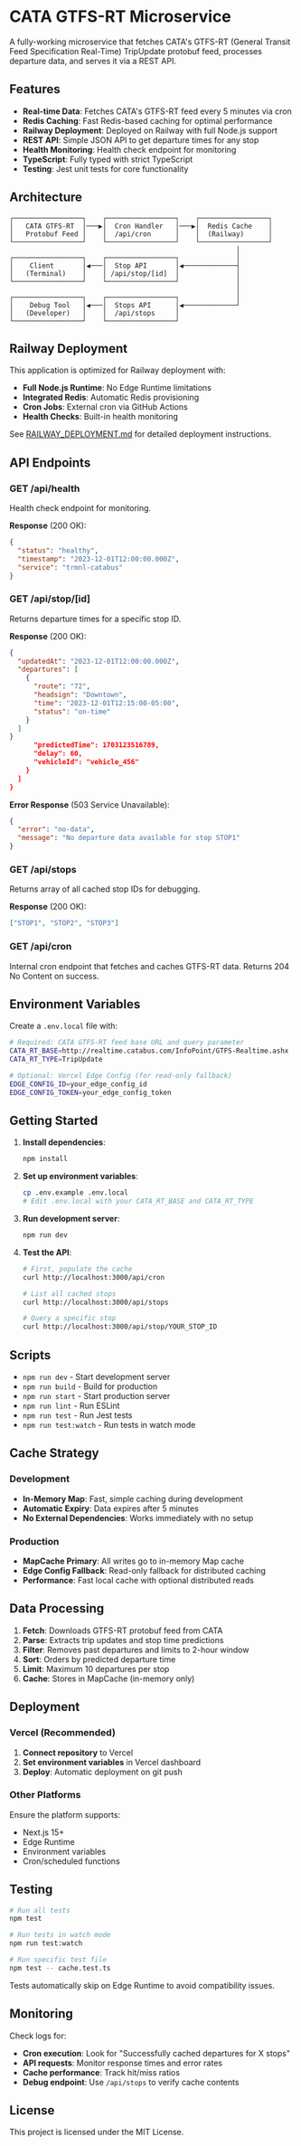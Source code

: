 # CATA GTFS-RT Microservice

A fully-working microservice that fetches CATA's GTFS-RT (General Transit Feed Specification Real-Time) TripUpdate protobuf feed, processes departure data, and serves it via a REST API.

## Features

- **Real-time Data**: Fetches CATA's GTFS-RT feed every 5 minutes via cron
- **Redis Caching**: Fast Redis-based caching for optimal performance
- **Railway Deployment**: Deployed on Railway with full Node.js support
- **REST API**: Simple JSON API to get departure times for any stop
- **Health Monitoring**: Health check endpoint for monitoring
- **TypeScript**: Fully typed with strict TypeScript
- **Testing**: Jest unit tests for core functionality

## Architecture

```
┌─────────────────┐    ┌─────────────────┐    ┌─────────────────┐
│   CATA GTFS-RT  │───▶│  Cron Handler   │───▶│  Redis Cache    │
│   Protobuf Feed │    │  /api/cron      │    │  (Railway)      │
└─────────────────┘    └─────────────────┘    └─────────────────┘
                                                        │
┌─────────────────┐    ┌─────────────────┐              │
│    Client       │◀───│  Stop API       │◀─────────────┤
│   (Terminal)    │    │ /api/stop/[id]  │              │
└─────────────────┘    └─────────────────┘              │
                                                        │
┌─────────────────┐    ┌─────────────────┐              │
│    Debug Tool   │◀───│  Stops API      │◀─────────────┘
│   (Developer)   │    │  /api/stops     │
└─────────────────┘    └─────────────────┘
```

## Railway Deployment

This application is optimized for Railway deployment with:
- **Full Node.js Runtime**: No Edge Runtime limitations
- **Integrated Redis**: Automatic Redis provisioning
- **Cron Jobs**: External cron via GitHub Actions
- **Health Checks**: Built-in health monitoring

See [RAILWAY_DEPLOYMENT.md](RAILWAY_DEPLOYMENT.md) for detailed deployment instructions.

## API Endpoints

### GET /api/health

Health check endpoint for monitoring.

**Response** (200 OK):
```json
{
  "status": "healthy",
  "timestamp": "2023-12-01T12:00:00.000Z",
  "service": "trmnl-catabus"
}
```

### GET /api/stop/[id]

Returns departure times for a specific stop ID.

**Response** (200 OK):
```json
{
  "updatedAt": "2023-12-01T12:00:00.000Z",
  "departures": [
    {
      "route": "72",
      "headsign": "Downtown",
      "time": "2023-12-01T12:15:00-05:00",
      "status": "on-time"
    }
  ]
}
      "predictedTime": 1703123516789,
      "delay": 60,
      "vehicleId": "vehicle_456"
    }
  ]
}
```

**Error Response** (503 Service Unavailable):
```json
{
  "error": "no-data",
  "message": "No departure data available for stop STOP1"
}
```

### GET /api/stops

Returns array of all cached stop IDs for debugging.

**Response** (200 OK):
```json
["STOP1", "STOP2", "STOP3"]
```

### GET /api/cron

Internal cron endpoint that fetches and caches GTFS-RT data. Returns 204 No Content on success.

## Environment Variables

Create a `.env.local` file with:

```bash
# Required: CATA GTFS-RT feed base URL and query parameter
CATA_RT_BASE=http://realtime.catabus.com/InfoPoint/GTFS-Realtime.ashx
CATA_RT_TYPE=TripUpdate

# Optional: Vercel Edge Config (for read-only fallback)
EDGE_CONFIG_ID=your_edge_config_id
EDGE_CONFIG_TOKEN=your_edge_config_token
```

## Getting Started

1. **Install dependencies**:
   ```bash
   npm install
   ```

2. **Set up environment variables**:
   ```bash
   cp .env.example .env.local
   # Edit .env.local with your CATA_RT_BASE and CATA_RT_TYPE
   ```

3. **Run development server**:
   ```bash
   npm run dev
   ```

4. **Test the API**:
   ```bash
   # First, populate the cache
   curl http://localhost:3000/api/cron
   
   # List all cached stops
   curl http://localhost:3000/api/stops
   
   # Query a specific stop
   curl http://localhost:3000/api/stop/YOUR_STOP_ID
   ```

## Scripts

- `npm run dev` - Start development server
- `npm run build` - Build for production
- `npm run start` - Start production server
- `npm run lint` - Run ESLint
- `npm run test` - Run Jest tests
- `npm run test:watch` - Run tests in watch mode

## Cache Strategy

### Development
- **In-Memory Map**: Fast, simple caching during development
- **Automatic Expiry**: Data expires after 5 minutes
- **No External Dependencies**: Works immediately with no setup

### Production
- **MapCache Primary**: All writes go to in-memory Map cache
- **Edge Config Fallback**: Read-only fallback for distributed caching
- **Performance**: Fast local cache with optional distributed reads

## Data Processing

1. **Fetch**: Downloads GTFS-RT protobuf feed from CATA
2. **Parse**: Extracts trip updates and stop time predictions
3. **Filter**: Removes past departures and limits to 2-hour window
4. **Sort**: Orders by predicted departure time
5. **Limit**: Maximum 10 departures per stop
6. **Cache**: Stores in MapCache (in-memory only)

## Deployment

### Vercel (Recommended)

1. **Connect repository** to Vercel
2. **Set environment variables** in Vercel dashboard
3. **Deploy**: Automatic deployment on git push

### Other Platforms

Ensure the platform supports:
- Next.js 15+
- Edge Runtime
- Environment variables
- Cron/scheduled functions

## Testing

```bash
# Run all tests
npm test

# Run tests in watch mode
npm run test:watch

# Run specific test file
npm test -- cache.test.ts
```

Tests automatically skip on Edge Runtime to avoid compatibility issues.

## Monitoring

Check logs for:
- **Cron execution**: Look for "Successfully cached departures for X stops"
- **API requests**: Monitor response times and error rates
- **Cache performance**: Track hit/miss ratios
- **Debug endpoint**: Use `/api/stops` to verify cache contents

## License

This project is licensed under the MIT License.
